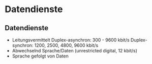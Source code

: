 # Datendienste

## Datendienste

- Leitungsvermittelt
    Duplex-asynchron: 300 - 9600 kbit/s
    Duplex-synchron: 1200, 2500, 4800, 9600 kbit/s
- Abwechselnd Sprache/Daten (unrestricted digital, 12 kbit/s)
- Sprache gefolgt von Daten
